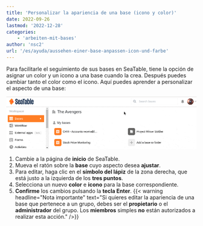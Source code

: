 ```yaml
---
title: 'Personalizar la apariencia de una base (icono y color)'
date: 2022-09-26
lastmod: '2022-12-28'
categories:
    - 'arbeiten-mit-bases'
author: 'nsc2'
url: '/es/ayuda/aussehen-einer-base-anpassen-icon-und-farbe'
---
```


Para facilitarle el seguimiento de sus bases en SeaTable, tiene la opción de asignar un color y un icono a una base cuando la crea. Después puedes cambiar tanto el color como el icono. Aquí puedes aprender a personalizar el aspecto de una base:

![Personalizar el aspecto de una base (icono y color)](images/change-the-look-of-a-base-3.gif)

1. Cambie a la página de **inicio** de SeaTable.
2. Mueva el ratón sobre la **base** cuyo aspecto desea **ajustar**.
3. Para editar, haga clic en el **símbolo del lápiz** de la zona derecha, que está justo a la izquierda de los **tres puntos**.
4. Selecciona un nuevo **color** e **icono** para la base correspondiente.
5. **Confirme** los cambios pulsando la **tecla Enter**.
   {{< warning  headline="Nota importante"  text="Si quieres editar la apariencia de una base que pertenece a un grupo, debes ser el **propietario** o el **administrador** del grupo. Los **miembros** simples **no** están autorizados a realizar esta acción." />}}
